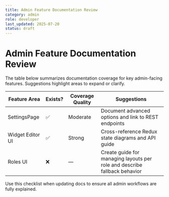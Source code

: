 ```yaml
---
title: Admin Feature Documentation Review
category: admin
role: developer
last_updated: 2025-07-20
status: draft
---
```


# Admin Feature Documentation Review

The table below summarizes documentation coverage for key admin-facing features. Suggestions highlight areas to expand or clarify.

| Feature Area | Exists? | Coverage Quality | Suggestions |
|--------------|---------|------------------|-------------|
| SettingsPage | ✅ | Moderate | Document advanced options and link to REST endpoints |
| Widget Editor UI | ✅ | Strong | Cross-reference Redux state diagrams and API guide |
| Roles UI | ❌ | — | Create guide for managing layouts per role and describe fallback behavior |

Use this checklist when updating docs to ensure all admin workflows are fully explained.
